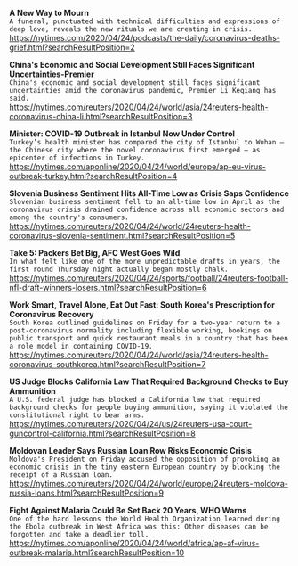 **A New Way to Mourn**\
`A funeral, punctuated with technical difficulties and expressions of deep love, reveals the new rituals we are creating in crisis.`\
https://nytimes.com/2020/04/24/podcasts/the-daily/coronavirus-deaths-grief.html?searchResultPosition=2

**China's Economic and Social Development Still Faces Significant Uncertainties-Premier**\
`China's economic and social development still faces significant uncertainties amid the coronavirus pandemic, Premier Li Keqiang has said.`\
https://nytimes.com/reuters/2020/04/24/world/asia/24reuters-health-coronavirus-china-li.html?searchResultPosition=3

**Minister: COVID-19 Outbreak in Istanbul Now Under Control**\
`Turkey’s health minister has compared the city of Istanbul to Wuhan — the Chinese city where the novel coronavirus first emerged — as epicenter of infections in Turkey.`\
https://nytimes.com/aponline/2020/04/24/world/europe/ap-eu-virus-outbreak-turkey.html?searchResultPosition=4

**Slovenia Business Sentiment Hits All-Time Low as Crisis Saps Confidence**\
`Slovenian business sentiment fell to an all-time low in April as the coronavirus crisis drained confidence across all economic sectors and among the country's consumers.`\
https://nytimes.com/reuters/2020/04/24/world/24reuters-health-coronavirus-slovenia-sentiment.html?searchResultPosition=5

**Take 5: Packers Bet Big, AFC West Goes Wild**\
`In what felt like one of the more unpredictable drafts in years, the first round Thursday night actually began mostly chalk.`\
https://nytimes.com/reuters/2020/04/24/sports/football/24reuters-football-nfl-draft-winners-losers.html?searchResultPosition=6

**Work Smart, Travel Alone, Eat Out Fast: South Korea's Prescription for Coronavirus Recovery**\
`South Korea outlined guidelines on Friday for a two-year return to a post-coronavirus normality including flexible working, bookings on public transport and quick restaurant meals in a country that has been a role model in containing COVID-19.`\
https://nytimes.com/reuters/2020/04/24/world/asia/24reuters-health-coronavirus-southkorea.html?searchResultPosition=7

**US Judge Blocks California Law That Required Background Checks to Buy Ammunition**\
`A U.S. federal judge has blocked a California law that required background checks for people buying ammunition, saying it violated the constitutional right to bear arms.`\
https://nytimes.com/reuters/2020/04/24/us/24reuters-usa-court-guncontrol-california.html?searchResultPosition=8

**Moldovan Leader Says Russian Loan Row Risks Economic Crisis**\
`Moldova's President on Friday accused the opposition of provoking an economic crisis in the tiny eastern European country by blocking the receipt of a Russian loan.`\
https://nytimes.com/reuters/2020/04/24/world/europe/24reuters-moldova-russia-loans.html?searchResultPosition=9

**Fight Against Malaria Could Be Set Back 20 Years, WHO Warns**\
`One of the hard lessons the World Health Organization learned during the Ebola outbreak in West Africa was this: Other diseases can be forgotten and take a deadlier toll.`\
https://nytimes.com/aponline/2020/04/24/world/africa/ap-af-virus-outbreak-malaria.html?searchResultPosition=10

